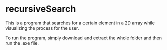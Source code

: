 # recursiveSearch
This is a program that searches for a certain element in a 2D array while visualizing the process for the user.

To run the program, simply download and extract the whole folder and then run the .exe file.

